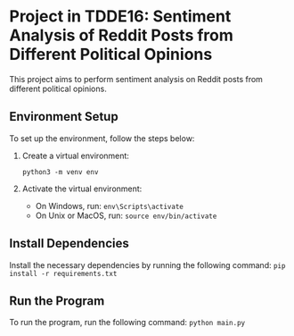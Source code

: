 # Project in TDDE16: Sentiment Analysis of Reddit Posts from Different Political Opinions

This project aims to perform sentiment analysis on Reddit posts from different political opinions.

## Environment Setup

To set up the environment, follow the steps below:

1. Create a virtual environment:
    ```shell
    python3 -m venv env
    ```

2. Activate the virtual environment:
    - On Windows, run: `env\Scripts\activate`
    - On Unix or MacOS, run: `source env/bin/activate`

## Install Dependencies

Install the necessary dependencies by running the following command:
    `
    pip install -r requirements.txt
    `

## Run the Program

To run the program, run the following command:
    `
    python main.py
    `
